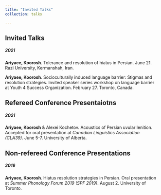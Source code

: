 ```yaml
---
title: "Invited Talks"
collection: talks

---
```




## Invited Talks

##### 2021

**Ariyaee, Koorosh**. Tolerance and resolution of hiatus in Persian. June 21. Razi
University, Kermanshah, Iran.

**Ariyaee, Koorosh**. Socioculturally induced language barrier: Stigmas and resolution
strategies. Invited speaker series workshop on language barrier at Youth 4 Success Organization.
February 27. Toronto, Canada.

## Refereed Conference Presentaiotns

##### 2021

**Ariyaee, Koorosh** & Alexei Kochetov. Acoustics of Persian uvular lenition. Accepted
for oral presentation at *Canadian Linguistics Association (CLA39)*. June 5-7. University
of Alberta.

## Non-refereed Conference Presentations

##### 2019

**Ariyaee, Koorosh**. Hiatus resolution strategies in Persian. Oral presentation at *Summer
Phonology Forum 2019 (SPF 2019)*. August 2. University of Toronto. 



